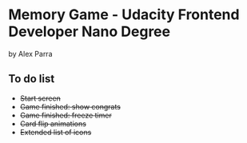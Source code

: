 # Memory Game - Udacity Frontend Developer Nano Degree

by Alex Parra


## To do list
- ~~Start screen~~
- ~~Game finished: show congrats~~
- ~~Game finished: freeze timer~~
- ~~Card flip animations~~
- ~~Extended list of icons~~
